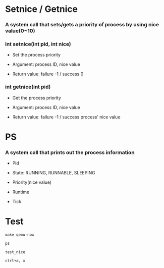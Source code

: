 # Setnice / Getnice

### A system call that sets/gets a priority of process by using nice value(0~10)



### int setnice(int pid, int nice)

- Set the process priority

- Argument: process ID, nice value

- Return value: failure -1 / success 0



### int getnice(int pid)

- Get the process priority

- Argument: process ID, nice value

- Return value: failure -1 / success process' nice value





# PS

### A system call that prints out the process information

- Pid

- State: RUNNING, RUNNABLE, SLEEPING
- Priority(nice value)
- Runtime
- Tick



# Test

``` make qemu-nox ```

``` ps ```

``` test_nice ```

``` ctrl+a, x ```



